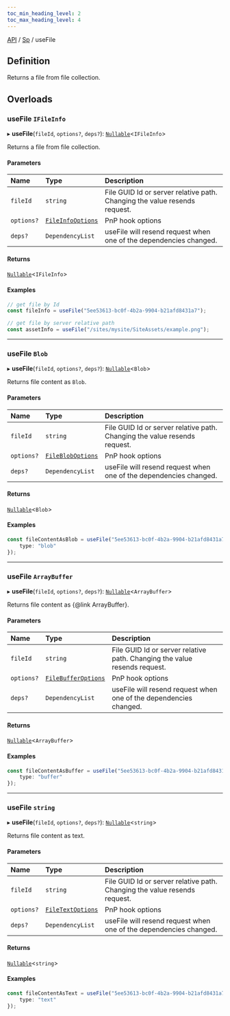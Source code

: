 ```yaml
---
toc_min_heading_level: 2
toc_max_heading_level: 4
---
```


[API](../index.md) / [Sp](../index.md#sp) / useFile

## Definition

Returns a file from file collection.

## Overloads

### useFile `IFileInfo`

▸ **useFile**(`fileId`, `options?`, `deps?`): [`Nullable`](../Types/NullableT.md)<`IFileInfo`\>

Returns a file from file collection.

#### Parameters

| Name | Type | Description |
| :------ | :------ | :------ |
| `fileId` | `string` | File GUID Id or server relative path. Changing the value resends request. |
| `options?` | [`FileInfoOptions`](../Interfaces/FileInfoOptions.md) | PnP hook options |
| `deps?` | `DependencyList` | useFile will resend request when one of the dependencies changed. |

#### Returns

[`Nullable`](../Types/NullableT.md)<`IFileInfo`\>

#### Examples

```typescript
// get file by Id
const fileInfo = useFile("5ee53613-bc0f-4b2a-9904-b21afd8431a7");

// get file by server relative path
const assetInfo = useFile("/sites/mysite/SiteAssets/example.png");
```


------------


### useFile `Blob`

▸ **useFile**(`fileId`, `options?`, `deps?`): [`Nullable`](../Types/NullableT.md)<`Blob`\>

Returns file content as `Blob`.

#### Parameters

| Name | Type | Description |
| :------ | :------ | :------ |
| `fileId` | `string` | File GUID Id or server relative path. Changing the value resends request. |
| `options?` | [`FileBlobOptions`](../Interfaces/FileBlobOptions.md) | PnP hook options |
| `deps?` | `DependencyList` | useFile will resend request when one of the dependencies changed. |

#### Returns

[`Nullable`](../Types/NullableT.md)<`Blob`\>

#### Examples

```typescript
const fileContentAsBlob = useFile("5ee53613-bc0f-4b2a-9904-b21afd8431a7", {
	type: "blob"
});
```


-------


### useFile `ArrayBuffer`

▸ **useFile**(`fileId`, `options?`, `deps?`): [`Nullable`](../Types/NullableT.md)<`ArrayBuffer`\>

Returns file content as {@link ArrayBuffer}.

#### Parameters

| Name | Type | Description |
| :------ | :------ | :------ |
| `fileId` | `string` | File GUID Id or server relative path. Changing the value resends request. |
| `options?` | [`FileBufferOptions`](../Interfaces/FileBufferOptions.md) | PnP hook options |
| `deps?` | `DependencyList` | useFile will resend request when one of the dependencies changed. |

#### Returns

[`Nullable`](../Types/NullableT.md)<`ArrayBuffer`\>

#### Examples

```typescript
const fileContentAsBuffer = useFile("5ee53613-bc0f-4b2a-9904-b21afd8431a7", {
	type: "buffer"
});
```


---------


### useFile `string`

▸ **useFile**(`fileId`, `options?`, `deps?`): [`Nullable`](../Types/NullableT.md)<`string`\>

Returns file content as text.

#### Parameters

| Name | Type | Description |
| :------ | :------ | :------ |
| `fileId` | `string` | File GUID Id or server relative path. Changing the value resends request. |
| `options?` | [`FileTextOptions`](../Interfaces/FileTextOptions.md) | PnP hook options |
| `deps?` | `DependencyList` | useFile will resend request when one of the dependencies changed. |

#### Returns

[`Nullable`](../Types/NullableT.md)<`string`\>

#### Examples

```typescript
const fileContentAsText = useFile("5ee53613-bc0f-4b2a-9904-b21afd8431a7", {
	type: "text"
});
```